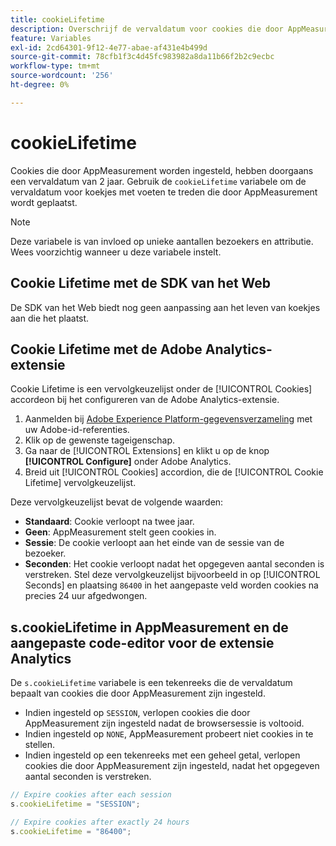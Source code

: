 ```yaml
---
title: cookieLifetime
description: Overschrijf de vervaldatum voor cookies die door AppMeasurement worden gemaakt.
feature: Variables
exl-id: 2cd64301-9f12-4e77-abae-af431e4b499d
source-git-commit: 78cfb1f3c4d45fc983982a8da11b66f2b2c9ecbc
workflow-type: tm+mt
source-wordcount: '256'
ht-degree: 0%

---
```


# cookieLifetime

Cookies die door AppMeasurement worden ingesteld, hebben doorgaans een vervaldatum van 2 jaar. Gebruik de `cookieLifetime` variabele om de vervaldatum voor koekjes met voeten te treden die door AppMeasurement wordt geplaatst.

>[!NOTE]
>
>Deze variabele is van invloed op unieke aantallen bezoekers en attributie. Wees voorzichtig wanneer u deze variabele instelt.

## Cookie Lifetime met de SDK van het Web

De SDK van het Web biedt nog geen aanpassing aan het leven van koekjes aan die het plaatst.

## Cookie Lifetime met de Adobe Analytics-extensie

Cookie Lifetime is een vervolgkeuzelijst onder de [!UICONTROL Cookies] accordeon bij het configureren van de Adobe Analytics-extensie.

1. Aanmelden bij [Adobe Experience Platform-gegevensverzameling](https://experience.adobe.com/data-collection) met uw Adobe-id-referenties.
1. Klik op de gewenste tageigenschap.
1. Ga naar de [!UICONTROL Extensions] en klikt u op de knop **[!UICONTROL Configure]** onder Adobe Analytics.
1. Breid uit [!UICONTROL Cookies] accordion, die de [!UICONTROL Cookie Lifetime] vervolgkeuzelijst.

Deze vervolgkeuzelijst bevat de volgende waarden:

* **Standaard**: Cookie verloopt na twee jaar.
* **Geen**: AppMeasurement stelt geen cookies in.
* **Sessie**: De cookie verloopt aan het einde van de sessie van de bezoeker.
* **Seconden**: Het cookie verloopt nadat het opgegeven aantal seconden is verstreken. Stel deze vervolgkeuzelijst bijvoorbeeld in op [!UICONTROL Seconds] en plaatsing `86400` in het aangepaste veld worden cookies na precies 24 uur afgedwongen.

## s.cookieLifetime in AppMeasurement en de aangepaste code-editor voor de extensie Analytics

De `s.cookieLifetime` variabele is een tekenreeks die de vervaldatum bepaalt van cookies die door AppMeasurement zijn ingesteld.

* Indien ingesteld op `SESSION`, verlopen cookies die door AppMeasurement zijn ingesteld nadat de browsersessie is voltooid.
* Indien ingesteld op `NONE`, AppMeasurement probeert niet cookies in te stellen.
* Indien ingesteld op een tekenreeks met een geheel getal, verlopen cookies die door AppMeasurement zijn ingesteld, nadat het opgegeven aantal seconden is verstreken.

```js
// Expire cookies after each session
s.cookieLifetime = "SESSION";

// Expire cookies after exactly 24 hours
s.cookieLifetime = "86400";
```
